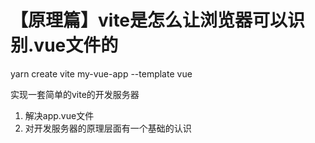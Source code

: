 # 【原理篇】vite是怎么让浏览器可以识别.vue文件的
yarn create vite my-vue-app --template vue

实现一套简单的vite的开发服务器
1. 解决app.vue文件
2. 对开发服务器的原理层面有一个基础的认识

